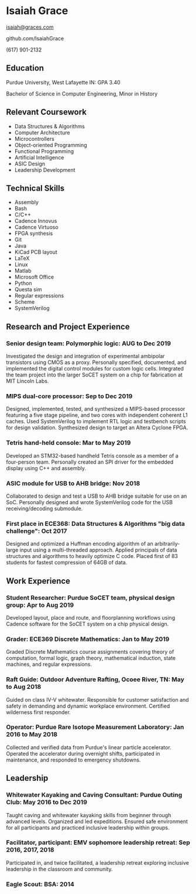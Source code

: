 # Isaiah Grace

isaiah@graces.com

github.com/IsaiahGrace

(617) 901-2132


## Education

Purdue University, West Lafayette IN: GPA 3.40

Bachelor of Science in Computer Engineering, Minor in History


## Relevant Coursework
        
* Data Structures \& Algorithms
* Computer Architecture
* Microcontrollers
* Object-oriented Programming
* Functional Programming
* Artificial Intelligence
* ASIC Design
* Leadership Development
    
    
## Technical Skills
        
* Assembly
* Bash
* C/C++
* Cadence Innovus
* Cadence Virtuoso
* FPGA synthesis
* Git
* Java
* KiCad PCB layout
* LaTeX
* Linux
* Matlab
* Microsoft Office
* Python
* Questa sim
* Regular expressions
* Scheme
* SystemVerilog
  
  
## Research and Project Experience
        
### Senior design team: Polymorphic logic: AUG to Dec 2019
Investigated the design and integration of experimental ambipolar transistors using CMOS as a proxy. Personally specified, documented, and implemented the digital control modules for custom logic cells. Integrated the team project into the larger SoCET system on a chip for fabrication at MIT Lincoln Labs.

### MIPS dual-core processor: Sep to Dec 2019
Designed, implemented, tested, and synthesized a MIPS-based processor featuring a five stage pipeline, and two cores with independent coherent L1 caches. Used SystemVerilog to implement RTL logic and testbench scripts for design validation. Synthesized design to target an Altera Cyclone FPGA.

### Tetris hand-held console: Mar to May 2019
Developed an STM32-based handheld Tetris console as a member of a four-person team. Personally created an SPI driver for the embedded display using C++ and assembly.

### ASIC module for USB to AHB bridge: Nov 2018
Collaborated to design and test a USB to AHB bridge suitable for use on an SoC. Personally designed and wrote SystemVerilog code for the USB receiving/decoding submodule.

### First place in ECE368: Data Structures & Algorithms "big data challenge": Oct 2017
Designed and optimized a Huffman encoding algorithm of an arbitrarily-large input using a multi-threaded approach. Applied principals of data structures and algorithms to heavily optimize C code. Placed first of 83 students for fastest compression of 64GB of data.


## Work Experience
        
### Student Researcher: Purdue SoCET team, physical design group: Apr to Aug 2019
Developed layout, place and route, and floorplanning workflows using Cadence software for the SoCET system on a chip physical design.
      
### Grader: ECE369 Discrete Mathematics: Jan to May 2019
Graded Discrete Mathematics course assignments covering theory of computation, formal logic, graph theory, mathematical induction, state machines, and regular expressions.

### Raft Guide: Outdoor Adventure Rafting, Ocoee River, TN: May to Aug 2018
Guided on class IV-V whitewater. Responsible for customer satisfaction and safety in demanding and dynamic workplace environment. Certified wilderness first responder.

### Operator: Purdue Rare Isotope Measurement Laboratory: Jan 2016 to May 2018
Collected and verified data from Purdue's linear particle accelerator. Operated the accelerator during overnight shifts, participated in maintenance, and responded to emergency shutdowns.


## Leadership
        
### Whitewater Kayaking and Caving Consultant: Purdue Outing Club: May 2016 to Dec 2019
Taught caving and whitewater kayaking skills from beginner through advanced levels. Organized and led expeditions. Ensured safe environment for all participants and practiced inclusive leadership within groups.

### Facilitator, participant: EMV sophomore leadership retreat: Sep 2016, 2017, 2018
Participated in, and twice facilitated, a leadership retreat exploring inclusive leadership in the classroom and community.

### Eagle Scout: BSA: 2014
